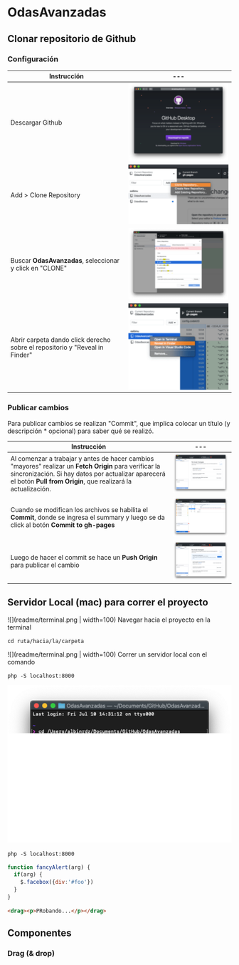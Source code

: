 # OdasAvanzadas


## Clonar repositorio de Github

### Configuración

Instrucción | ---
------------ | -------------
Descargar Github | ![Github](readme/01.png)
Add > Clone Repository | ![Github](readme/02.png)
Buscar **OdasAvanzadas**, seleccionar y click en "CLONE" | ![Github](readme/03.png)
Abrir carpeta dando click derecho sobre el repositorio y "Reveal in Finder" | ![Github](readme/04.png)

### Publicar cambios

Para publicar cambios se realizan "Commit", que implica colocar un título (y descripción * opcional) para saber qué se realizó.

Instrucción | ---
------------ | ---------
Al comenzar a trabajar y antes de hacer cambios "mayores" realizar un **Fetch Origin** para verificar la sincronización. Si hay datos por actualizar aparecerá el botón **Pull from Origin**, que realizará la actualización. | ![Github](readme/05.png)
Cuando se modifican los archivos se habilita el **Commit**, donde se ingresa el summary y luego se da click al botón **Commit to gh-pages**| ![Github](readme/06.png)
Luego de hacer el commit se hace un **Push Origin** para publicar el cambio | ![Github](readme/07.png)


## Servidor Local (mac) para correr el proyecto


![](readme/terminal.png | width=100)
Navegar hacia el proyecto en la terminal
```shell
cd ruta/hacia/la/carpeta
```

![](readme/terminal.png | width=100)
Correr un servidor local con el comando
```console
php -S localhost:8000
```
![](readme/09.png)

```shell
php -S localhost:8000
```








```javascript
function fancyAlert(arg) {
  if(arg) {
    $.facebox({div:'#foo'})
  }
}
```

```html
<drag><p>PRobando...</p></drag>

```


## Componentes

### Drag (& drop)
